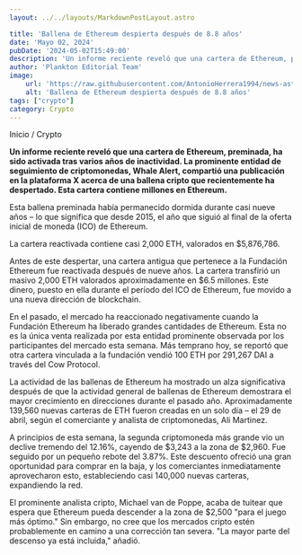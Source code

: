 ```yaml
---
layout: ../../layouts/MarkdownPostLayout.astro

title: 'Ballena de Ethereum despierta después de 8.8 años'
date: 'Mayo 02, 2024'
pubDate: '2024-05-02T15:49:00'
description: 'Un informe reciente reveló que una cartera de Ethereum, preminada, ha sido activada tras varios años de inactividad'
author: 'Plankton Editorial Team'
image:
    url: 'https://raw.githubusercontent.com/AntonioHerrera1994/news-astro/master/src/assets/crypto/crypto114.webp'
    alt: 'Ballena de Ethereum despierta después de 8.8 años'
tags: ["crypto"]
category: Crypto
---
```


<span><a href="/" style="text-decoration:none;color:#0F1416">Inicio</a> / <a href="/crypto" style="text-decoration:none;color:#0F1416">Crypto</a></span>


<p style="font-weight: bold;">Un informe reciente reveló que una cartera de Ethereum, preminada, ha sido activada tras varios años de inactividad. La prominente entidad de seguimiento de criptomonedas, Whale Alert, compartió una publicación en la plataforma X acerca de una ballena cripto que recientemente ha despertado. Esta cartera contiene millones en Ethereum.</p>

Esta ballena preminada había permanecido dormida durante casi nueve años – lo que significa que desde 2015, el año que siguió al final de la oferta inicial de moneda (ICO) de Ethereum.

La cartera reactivada contiene casi 2,000 ETH, valorados en $5,876,786.

Antes de este despertar, una cartera antigua que pertenece a la Fundación Ethereum fue reactivada después de nueve años. La cartera transfirió un masivo 2,000 ETH valorados aproximadamente en $6.5 millones. Este dinero, puesto en ella durante el período del ICO de Ethereum, fue movido a una nueva dirección de blockchain.

En el pasado, el mercado ha reaccionado negativamente cuando la Fundación Ethereum ha liberado grandes cantidades de Ethereum. Esta no es la única venta realizada por esta entidad prominente observada por los participantes del mercado esta semana. Más temprano hoy, se reportó que otra cartera vinculada a la fundación vendió 100 ETH por 291,267 DAI a través del Cow Protocol.

La actividad de las ballenas de Ethereum ha mostrado un alza significativa después de que la actividad general de ballenas de Ethereum demostrara el mayor crecimiento en direcciones durante el pasado año. Aproximadamente 139,560 nuevas carteras de ETH fueron creadas en un solo día – el 29 de abril, según el comerciante y analista de criptomonedas, Ali Martinez.

A principios de esta semana, la segunda criptomoneda más grande vio un declive tremendo del 12.16%, cayendo de $3,243 a la zona de $2,960. Fue seguido por un pequeño rebote del 3.87%. Este descuento ofreció una gran oportunidad para comprar en la baja, y los comerciantes inmediatamente aprovecharon esto, estableciendo casi 140,000 nuevas carteras, expandiendo la red.

El prominente analista cripto, Michael van de Poppe, acaba de tuitear que espera que Ethereum pueda descender a la zona de $2,500 "para el juego más óptimo." Sin embargo, no cree que los mercados cripto estén probablemente en camino a una corrección tan severa. "La mayor parte del descenso ya está incluida," añadió.
